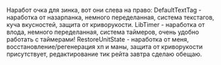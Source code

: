 Наработ очка для зинка, вот они слева на право:
DefaultTextTag - наработка от назарпанка, немного переделанная, система текстагов, куча вкусностей, защита от криворукости.
LibTimer - наработка от влода, немного переделанная, система таймеров, очень удобно работать с таймерами!
RestoreUnitState - наработка от меня, восстановление/регенерация хп и маны, защита от криворукости присутствует, редактирование тик рейта завтра сделаю обещаю.

